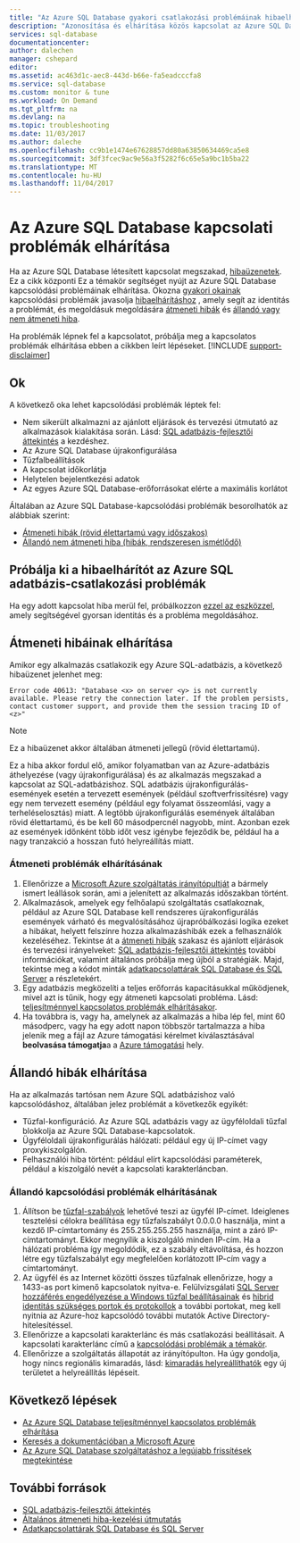 ```yaml
---
title: "Az Azure SQL Database gyakori csatlakozási problémáinak hibaelhárítása"
description: "Azonosítása és elhárítása közös kapcsolat az Azure SQL Database lépéseit."
services: sql-database
documentationcenter: 
author: dalechen
manager: cshepard
editor: 
ms.assetid: ac463d1c-aec8-443d-b66e-fa5eadcccfa8
ms.service: sql-database
ms.custom: monitor & tune
ms.workload: On Demand
ms.tgt_pltfrm: na
ms.devlang: na
ms.topic: troubleshooting
ms.date: 11/03/2017
ms.author: daleche
ms.openlocfilehash: cc9b1e1474e67628857dd80a63850634469ca5e8
ms.sourcegitcommit: 3df3fcec9ac9e56a3f5282f6c65e5a9bc1b5ba22
ms.translationtype: MT
ms.contentlocale: hu-HU
ms.lasthandoff: 11/04/2017
---
```

# <a name="troubleshoot-connection-issues-to-azure-sql-database"></a>Az Azure SQL Database kapcsolati problémák elhárítása
Ha az Azure SQL Database létesített kapcsolat megszakad, [hibaüzenetek](sql-database-develop-error-messages.md). Ez a cikk központi Ez a témakör segítséget nyújt az Azure SQL Database kapcsolódási problémáinak elhárítása. Okozna [gyakori okainak](#cause) kapcsolódási problémák javasolja [hibaelhárításhoz](#try-the-troubleshooter-for-azure-sql-database-connectivity-issues) , amely segít az identitás a problémát, és megoldásuk megoldására [átmeneti hibák](#troubleshoot-transient-errors) és [állandó vagy nem átmeneti hiba](#troubleshoot-persistent-errors). 

Ha problémák lépnek fel a kapcsolatot, próbálja meg a kapcsolatos problémák elhárítása ebben a cikkben leírt lépéseket.
[!INCLUDE [support-disclaimer](../../includes/support-disclaimer.md)]

## <a name="cause"></a>Ok
A következő oka lehet kapcsolódási problémák léptek fel:

* Nem sikerült alkalmazni az ajánlott eljárások és tervezési útmutató az alkalmazások kialakítása során.  Lásd: [SQL adatbázis-fejlesztői áttekintés](sql-database-develop-overview.md) a kezdéshez.
* Az Azure SQL Database újrakonfigurálása
* Tűzfalbeállítások
* A kapcsolat időkorlátja
* Helytelen bejelentkezési adatok
* Az egyes Azure SQL Database-erőforrásokat elérte a maximális korlátot

Általában az Azure SQL Database-kapcsolódási problémák besorolhatók az alábbiak szerint:

* [Átmeneti hibák (rövid élettartamú vagy időszakos)](#troubleshoot-transient-errors)
* [Állandó nem átmeneti hiba (hibák, rendszeresen ismétlődő)](#troubleshoot-persistent-errors)

## <a name="try-the-troubleshooter-for-azure-sql-database-connectivity-issues"></a>Próbálja ki a hibaelhárítót az Azure SQL adatbázis-csatlakozási problémák
Ha egy adott kapcsolat hiba merül fel, próbálkozzon [ezzel az eszközzel](https://support.microsoft.com/help/10085/troubleshooting-connectivity-issues-with-microsoft-azure-sql-database), amely segítségével gyorsan identitás és a probléma megoldásához.

## <a name="troubleshoot-transient-errors"></a>Átmeneti hibáinak elhárítása

Amikor egy alkalmazás csatlakozik egy Azure SQL-adatbázis, a következő hibaüzenet jelenhet meg:

```
Error code 40613: "Database <x> on server <y> is not currently available. Please retry the connection later. If the problem persists, contact customer support, and provide them the session tracing ID of <z>"
```

> [!NOTE]
> Ez a hibaüzenet akkor általában átmeneti jellegű (rövid élettartamú).
> 
> 

Ez a hiba akkor fordul elő, amikor folyamatban van az Azure-adatbázis áthelyezése (vagy újrakonfigurálása) és az alkalmazás megszakad a kapcsolat az SQL-adatbázishoz. SQL adatbázis újrakonfigurálás-események esetén a tervezett események (például szoftverfrissítésre) vagy egy nem tervezett esemény (például egy folyamat összeomlási, vagy a terheléselosztás) miatt. A legtöbb újrakonfigurálás események általában rövid élettartamú, és be kell 60 másodpercnél nagyobb, mint. Azonban ezek az események időnként több időt vesz igénybe fejeződik be, például ha a nagy tranzakció a hosszan futó helyreállítás miatt.

### <a name="steps-to-resolve-transient-connectivity-issues"></a>Átmeneti problémák elhárításának

1. Ellenőrizze a [Microsoft Azure szolgáltatás irányítópultját](https://azure.microsoft.com/status) a bármely ismert leállások során, ami a jelenített az alkalmazás időszakban történt.
2. Alkalmazások, amelyek egy felhőalapú szolgáltatás csatlakoznak, például az Azure SQL Database kell rendszeres újrakonfigurálás események várható és megvalósításához újrapróbálkozási logika ezeket a hibákat, helyett felszínre hozza alkalmazáshibák ezek a felhasználók kezeléséhez. Tekintse át a [átmeneti hibák](sql-database-connectivity-issues.md) szakasz és ajánlott eljárások és tervezési irányelveket: [SQL adatbázis-fejlesztői áttekintés](sql-database-develop-overview.md) további információkat, valamint általános próbálja meg újból a stratégiák. Majd, tekintse meg a kódot minták [adatkapcsolattárak SQL Database és SQL Server](sql-database-libraries.md) a részletekért.
3. Egy adatbázis megközelíti a teljes erőforrás kapacitásukkal működjenek, mivel azt is tűnik, hogy egy átmeneti kapcsolati probléma. Lásd: [teljesítménnyel kapcsolatos problémák elhárításakor](sql-database-troubleshoot-performance.md).
4. Ha továbbra is, vagy ha, amelynek az alkalmazás a hiba lép fel, mint 60 másodperc, vagy ha egy adott napon többször tartalmazza a hiba jelenik meg a fájl az Azure támogatási kérelmet kiválasztásával **beolvasása támogatja**a a [Azure támogatási](https://azure.microsoft.com/support/options) hely.

## <a name="troubleshoot-persistent-errors"></a>Állandó hibák elhárítása
Ha az alkalmazás tartósan nem Azure SQL adatbázishoz való kapcsolódáshoz, általában jelez problémát a következők egyikét:

* Tűzfal-konfiguráció. Az Azure SQL adatbázis vagy az ügyféloldali tűzfal blokkolja az Azure SQL Database-kapcsolatok.
* Ügyféloldali újrakonfigurálás hálózati: például egy új IP-címet vagy proxykiszolgálón.
* Felhasználói hiba történt: például elírt kapcsolódási paraméterek, például a kiszolgáló nevét a kapcsolati karakterláncban.

### <a name="steps-to-resolve-persistent-connectivity-issues"></a>Állandó kapcsolódási problémák elhárításának
1. Állítson be [tűzfal-szabályok](sql-database-configure-firewall-settings.md) lehetővé teszi az ügyfél IP-címet. Ideiglenes tesztelési célokra beállítása egy tűzfalszabályt 0.0.0.0 használja, mint a kezdő IP-címtartomány és 255.255.255.255 használja, mint a záró IP-címtartományt. Ekkor megnyílik a kiszolgáló minden IP-cím. Ha a hálózati probléma így megoldódik, ez a szabály eltávolítása, és hozzon létre egy tűzfalszabályt egy megfelelően korlátozott IP-cím vagy a címtartományt. 
2. Az ügyfél és az Internet közötti összes tűzfalnak ellenőrizze, hogy a 1433-as port kimenő kapcsolatok nyitva-e. Felülvizsgálati [SQL Server hozzáférés engedélyezése a Windows tűzfal beállításainak](https://msdn.microsoft.com/library/cc646023.aspx) és [hibrid identitás szükséges portok és protokollok](https://docs.microsoft.com/azure/active-directory/connect/active-directory-aadconnect-ports) a további portokat, meg kell nyitnia az Azure-hoz kapcsolódó további mutatók Active Directory-hitelesítéssel.
3. Ellenőrizze a kapcsolati karakterlánc és más csatlakozási beállításait. A kapcsolati karakterlánc című a [kapcsolódási problémák a témakör](sql-database-connectivity-issues.md#connections-to-azure-sql-database).
4. Ellenőrizze a szolgáltatás állapotát az irányítópulton. Ha úgy gondolja, hogy nincs regionális kimaradás, lásd: [kimaradás helyreállíthatók](sql-database-disaster-recovery.md) egy új területet a helyreállítás lépéseit.

## <a name="next-steps"></a>Következő lépések
* [Az Azure SQL Database teljesítménnyel kapcsolatos problémák elhárítása](sql-database-troubleshoot-performance.md)
* [Keresés a dokumentációban a Microsoft Azure](http://azure.microsoft.com/search/documentation/)
* [Az Azure SQL Database szolgáltatáshoz a legújabb frissítések megtekintése](http://azure.microsoft.com/updates/?service=sql-database)

## <a name="additional-resources"></a>További források
* [SQL adatbázis-fejlesztői áttekintés](sql-database-develop-overview.md)
* [Általános átmeneti hiba-kezelési útmutatás](../best-practices-retry-general.md)
* [Adatkapcsolattárak SQL Database és SQL Server](sql-database-libraries.md)

